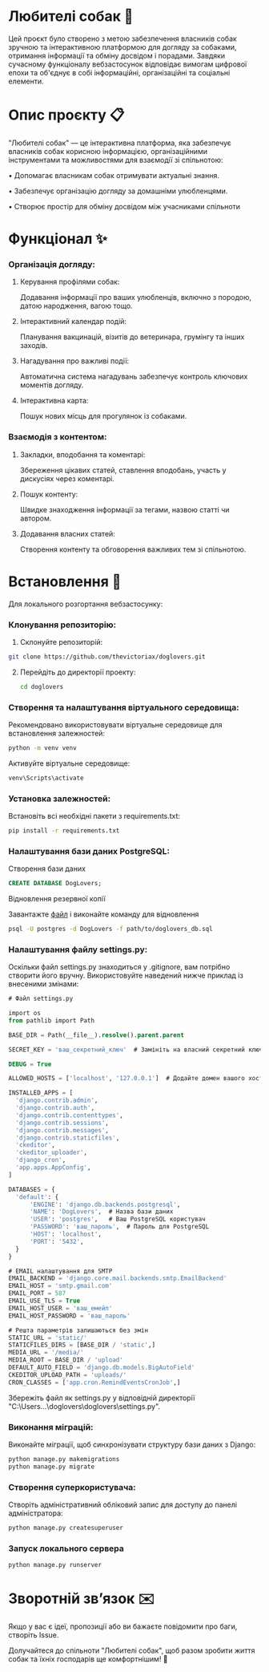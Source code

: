 # Любителі собак 🐾

Цей проєкт було створено з метою забезпечення власників собак зручною та інтерактивною платформою для догляду за собаками, отримання інформації та обміну досвідом і порадами. Завдяки сучасному функціоналу вебзастосунок відповідає вимогам цифрової епохи та об'єднує в собі інформаційні, організаційні та соціальні елементи.

# Опис проєкту 📋
"Любителі собак" — це інтерактивна платформа, яка забезпечує власників собак корисною інформацією, організаційними інструментами та можливостями для взаємодії зі спільнотою:

• Допомагає власникам собак отримувати актуальні знання.

• Забезпечує організацію догляду за домашніми улюбленцями.

• Створює простір для обміну досвідом між учасниками спільноти

# Функціонал ✨
 ### Організація догляду:

1. Керування профілями собак:

    Додавання інформації про ваших улюбленців, включно з породою, датою народження, вагою тощо.

2. Інтерактивний календар подій:

    Планування вакцинацій, візитів до ветеринара, грумінгу та інших заходів.

3. Нагадування про важливі події:

    Автоматична система нагадувань забезпечує контроль ключових моментів догляду.

4. Інтерактивна карта:

    Пошук нових місць для прогулянок із собаками.


### Взаємодія з контентом:
1. Закладки, вподобання та коментарі:

    Збереження цікавих статей, ставлення вподобань, участь у дискусіях через коментарі.

2. Пошук контенту:

    Швидке знаходження інформації за тегами, назвою статті чи автором.

3. Додавання власних статей:

    Створення контенту та обговорення важливих тем зі спільнотою.
   

# Встановлення 🌟
Для локального розгортання вебзастосунку:

### Клонування репозиторію:
 
 1. Склонуйте репозиторій:
    
  ``` bash 
  git clone https://github.com/thevictoriax/doglovers.git
```

2. Перейдіть до директорії проекту:
   
     ``` bash 
    cd doglovers
    ```

### Створення та налаштування віртуального середовища:

Рекомендовано використовувати віртуальне середовище для встановлення залежностей:

  ``` bash 
  python -m venv venv
```

Активуйте віртуальне середовище:

  ``` bash 
  venv\Scripts\activate
```

### Установка залежностей:

Встановіть всі необхідні пакети з requirements.txt:

  ``` bash 
  pip install -r requirements.txt
```

### Налаштування бази даних PostgreSQL:

Створення бази даних

  ``` sql 
  CREATE DATABASE DogLovers;
```

Відновлення резервної копії

Завантажте [файл](https://drive.google.com/file/d/1Z0bpDEAVlIFQapxfixHJQ6176Rjo52pu/view?usp=sharing) і виконайте команду для відновлення

  ``` bash 
  psql -U postgres -d DogLovers -f path/to/doglovers_db.sql
```

### Налаштування файлу settings.py:

Оскільки файл settings.py знаходиться у .gitignore, вам потрібно створити його вручну. Використовуйте наведений нижче приклад із внесеними змінами:

  ``` sql 
  # Файл settings.py

import os
from pathlib import Path

BASE_DIR = Path(__file__).resolve().parent.parent

SECRET_KEY = 'ваш_секретний_ключ'  # Замініть на власний секретний ключ

DEBUG = True

ALLOWED_HOSTS = ['localhost', '127.0.0.1']  # Додайте домен вашого хосту

INSTALLED_APPS = [
    'django.contrib.admin',
    'django.contrib.auth',
    'django.contrib.contenttypes',
    'django.contrib.sessions',
    'django.contrib.messages',
    'django.contrib.staticfiles',
    'ckeditor',
    'ckeditor_uploader',
    'django_cron',
    'app.apps.AppConfig',
]

DATABASES = {
    'default': {
        'ENGINE': 'django.db.backends.postgresql',
        'NAME': 'DogLovers',  # Назва бази даних
        'USER': 'postgres',   # Ваш PostgreSQL користувач
        'PASSWORD': 'ваш_пароль',  # Пароль для PostgreSQL
        'HOST': 'localhost',
        'PORT': '5432',
    }
}

# EMAIL налаштування для SMTP
EMAIL_BACKEND = 'django.core.mail.backends.smtp.EmailBackend'
EMAIL_HOST = 'smtp.gmail.com'
EMAIL_PORT = 587
EMAIL_USE_TLS = True
EMAIL_HOST_USER = 'ваш_емейл'
EMAIL_HOST_PASSWORD = 'ваш_пароль'

# Решта параметрів залишаються без змін
STATIC_URL = 'static/'
STATICFILES_DIRS = [BASE_DIR / 'static',]
MEDIA_URL = '/media/'
MEDIA_ROOT = BASE_DIR / 'upload'
DEFAULT_AUTO_FIELD = 'django.db.models.BigAutoField'
CKEDITOR_UPLOAD_PATH = 'uploads/'
CRON_CLASSES = ['app.cron.RemindEventsCronJob',]
```

Збережіть файл як settings.py у відповідній директорії "C:\Users\...\doglovers\doglovers\settings.py".

### Виконання міграцій:

Виконайте міграції, щоб синхронізувати структуру бази даних з Django:

  ``` bash 
  python manage.py makemigrations
python manage.py migrate
```

### Створення суперкористувача:
Створіть адміністративний обліковий запис для доступу до панелі адміністратора:

  ``` bash 
  python manage.py createsuperuser
```

### Запуск локального сервера

  ``` bash 
  python manage.py runserver
```


# Зворотній зв’язок ✉️
Якщо у вас є ідеї, пропозиції або ви бажаєте повідомити про баги, створіть Issue.

Долучайтеся до спільноти "Любителі собак", щоб разом зробити життя собак та їхніх господарів ще комфортнішим! 🐾
